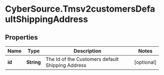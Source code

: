 # CyberSource.Tmsv2customersDefaultShippingAddress

## Properties
Name | Type | Description | Notes
------------ | ------------- | ------------- | -------------
**id** | **String** | The Id of the Customers default Shipping Address  | [optional] 



